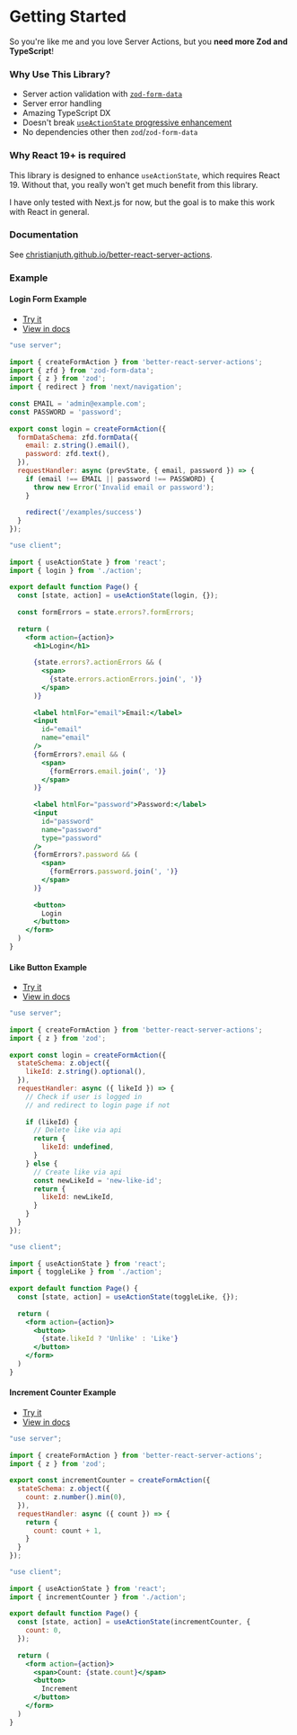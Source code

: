 # Getting Started

So you're like me and you love Server Actions, but you **need more Zod and TypeScript**!

### Why Use This Library?

* Server action validation with [`zod-form-data`](https://www.npmjs.com/package/zod-form-data)
* Server error handling
* Amazing TypeScript DX
* Doesn't break [`useActionState` progressive enhancement](https://react.dev/reference/rsc/server-actions#progressive-enhancement-with-useactionstate)
* No dependencies other then `zod`/`zod-form-data`

### Why React 19+ is required

This library is designed to enhance `useActionState`, which requires React 19. Without that, you really won't get much benefit from this library.

I have only tested with Next.js for now, but the goal is to make this work with React in general.

### Documentation

See [christianjuth.github.io/better-react-server-actions](https://christianjuth.github.io/better-react-server-actions/).

### Example

#### Login Form Example

* [Try it](https://better-react-server-actions-demo.vercel.app/examples/login-form) 
* [View in docs](https://christianjuth.github.io/better-react-server-actions/examples/login-form)

```js
"use server";
 
import { createFormAction } from 'better-react-server-actions';
import { zfd } from 'zod-form-data';
import { z } from 'zod';
import { redirect } from 'next/navigation';
 
const EMAIL = 'admin@example.com';
const PASSWORD = 'password';
 
export const login = createFormAction({
  formDataSchema: zfd.formData({
    email: z.string().email(),
    password: zfd.text(),
  }),
  requestHandler: async (prevState, { email, password }) => {
    if (email !== EMAIL || password !== PASSWORD) {
      throw new Error('Invalid email or password');
    }
 
    redirect('/examples/success')
  }
});

```

```jsx
"use client";
 
import { useActionState } from 'react';
import { login } from './action';
 
export default function Page() {
  const [state, action] = useActionState(login, {});
 
  const formErrors = state.errors?.formErrors;
 
  return (
    <form action={action}>
      <h1>Login</h1>
 
      {state.errors?.actionErrors && (
        <span>
          {state.errors.actionErrors.join(', ')}
        </span>
      )}
 
      <label htmlFor="email">Email:</label>
      <input 
        id="email" 
        name="email" 
      />
      {formErrors?.email && (
        <span>
          {formErrors.email.join(', ')}
        </span>
      )}
 
      <label htmlFor="password">Password:</label>
      <input 
        id="password" 
        name="password" 
        type="password" 
      />
      {formErrors?.password && (
        <span>
          {formErrors.password.join(', ')}
        </span>
      )}
 
      <button>
        Login
      </button>
    </form>
  )
}
```

#### Like Button Example

* [Try it](https://better-react-server-actions-demo.vercel.app/examples/like-button)
* [View in docs](https://christianjuth.github.io/better-react-server-actions/examples/like-button)

```js
"use server";
 
import { createFormAction } from 'better-react-server-actions';
import { z } from 'zod';
 
export const login = createFormAction({
  stateSchema: z.object({
    likeId: z.string().optional(),
  }),
  requestHandler: async ({ likeId }) => {
    // Check if user is logged in
    // and redirect to login page if not
 
    if (likeId) {
      // Delete like via api
      return {
        likeId: undefined,
      }
    } else {
      // Create like via api
      const newLikeId = 'new-like-id';
      return {
        likeId: newLikeId,
      }
    }
  }
});
```

```jsx
"use client";
 
import { useActionState } from 'react';
import { toggleLike } from './action';
 
export default function Page() {
  const [state, action] = useActionState(toggleLike, {});
 
  return (
    <form action={action}>
      <button>
        {state.likeId ? 'Unlike' : 'Like'}
      </button>
    </form>
  )
}
```

#### Increment Counter Example

* [Try it](https://better-react-server-actions-demo.vercel.app/examples/increment-counter)
* [View in docs](https://christianjuth.github.io/better-react-server-actions/examples/increment-counter)

```js
"use server";
 
import { createFormAction } from 'better-react-server-actions';
import { z } from 'zod';
 
export const incrementCounter = createFormAction({
  stateSchema: z.object({
    count: z.number().min(0),
  }),
  requestHandler: async ({ count }) => {
    return {
      count: count + 1,
    }
  }
});
```

```jsx
"use client";
 
import { useActionState } from 'react';
import { incrementCounter } from './action';
 
export default function Page() {
  const [state, action] = useActionState(incrementCounter, {
    count: 0,
  });
 
  return (
    <form action={action}>
      <span>Count: {state.count}</span>
      <button>
        Increment
      </button>
    </form>
  )
}
```
